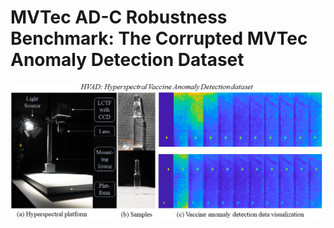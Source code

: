 # MVTec AD-C Robustness Benchmark: The Corrupted MVTec Anomaly Detection Dataset


![MVTec AD-C](https://github.com/YurongChen1998/HVAD-Hyperspectral-Vaccine-Anomaly-Detection-dataset/blob/main/main-fig.png)
